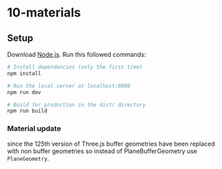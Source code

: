# 10-materials

## Setup
Download [Node.js](https://nodejs.org/en/download/).
Run this followed commands:

``` bash
# Install dependencies (only the first time)
npm install

# Run the local server at localhost:8080
npm run dev

# Build for production in the dist/ directory
npm run build
```

### Material update
since the 125th version of Three.js buffer geometries have been replaced with non buffer geometries so instead of PlaneBufferGeometry use `PlaneGeometry`.

